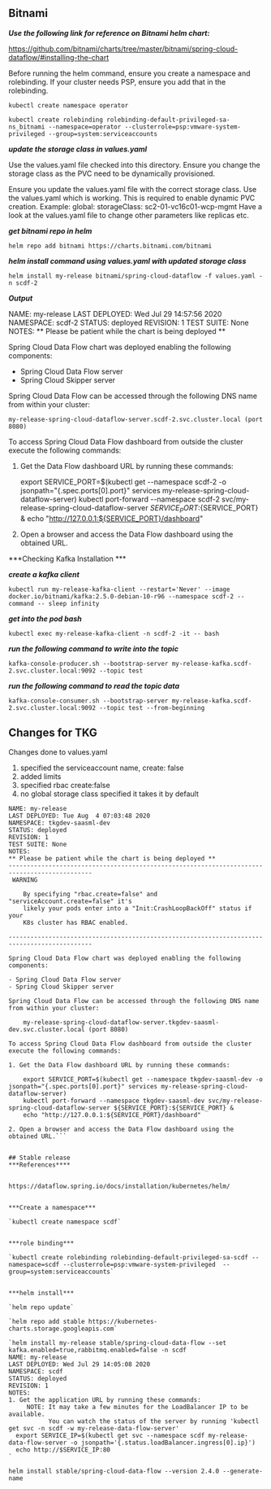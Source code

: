 ## Bitnami 

***Use the following link for reference on Bitnami helm chart:***

https://github.com/bitnami/charts/tree/master/bitnami/spring-cloud-dataflow/#installing-the-chart


Before running the helm command, ensure you create a namespace and rolebinding. If your cluster needs PSP, ensure you add that in the rolebinding.

`kubectl create namespace operator`

`kubectl create rolebinding rolebinding-default-privileged-sa-ns_bitnami --namespace=operator --clusterrole=psp:vmware-system-privileged --group=system:serviceaccounts`


***update the storage class in values.yaml***

Use the values.yaml file checked into this directory. Ensure you change the storage class as the PVC need to be dynamically provisioned. 

Ensure you update the values.yaml file with the correct storage class. Use the values.yaml which is working.
This is required to enable dynamic PVC creation.
Example:
global:
storageClass: sc2-01-vc16c01-wcp-mgmt
Have a look at the values.yaml file to change other parameters like replicas etc.


***get bitnami repo in helm***

`helm repo add bitnami https://charts.bitnami.com/bitnami`


***helm install command using values.yaml with updated storage class***

`helm install my-release bitnami/spring-cloud-dataflow -f values.yaml -n scdf-2`


***Output***

NAME: my-release
LAST DEPLOYED: Wed Jul 29 14:57:56 2020
NAMESPACE: scdf-2
STATUS: deployed
REVISION: 1
TEST SUITE: None
NOTES:
** Please be patient while the chart is being deployed **

Spring Cloud Data Flow chart was deployed enabling the following components:

- Spring Cloud Data Flow server
- Spring Cloud Skipper server

Spring Cloud Data Flow can be accessed through the following DNS name from within your cluster:

    my-release-spring-cloud-dataflow-server.scdf-2.svc.cluster.local (port 8080)

To access Spring Cloud Data Flow dashboard from outside the cluster execute the following commands:

1. Get the Data Flow dashboard URL by running these commands:

    export SERVICE_PORT=$(kubectl get --namespace scdf-2 -o jsonpath="{.spec.ports[0].port}" services my-release-spring-cloud-dataflow-server)
    kubectl port-forward --namespace scdf-2 svc/my-release-spring-cloud-dataflow-server ${SERVICE_PORT}:${SERVICE_PORT} &
    echo "http://127.0.0.1:${SERVICE_PORT}/dashboard"

2. Open a browser and access the Data Flow dashboard using the obtained URL.


***Checking Kafka Installation ***

***create a kafka client***

`kubectl run my-release-kafka-client --restart='Never' --image docker.io/bitnami/kafka:2.5.0-debian-10-r96 --namespace scdf-2 --command -- sleep infinity`


***get into the pod bash***

`kubectl exec my-release-kafka-client -n scdf-2 -it -- bash`


***run the following command to write into the topic***

`kafka-console-producer.sh --bootstrap-server my-release-kafka.scdf-2.svc.cluster.local:9092 --topic test`


***run the following command to read the topic data***

`kafka-console-consumer.sh --bootstrap-server my-release-kafka.scdf-2.svc.cluster.local:9092 --topic test --from-beginning`


## Changes for TKG

Changes done to values.yaml
1. specified the serviceaccount name, create: false
2. added limits
3. specified rbac create:false
4. no global storage class specified it takes it by default

```gkulkarni@gkulkarni-a01 bitnami % helm install my-release bitnami/spring-cloud-dataflow -f values.yaml
NAME: my-release
LAST DEPLOYED: Tue Aug  4 07:03:48 2020
NAMESPACE: tkgdev-saasml-dev
STATUS: deployed
REVISION: 1
TEST SUITE: None
NOTES:
** Please be patient while the chart is being deployed **
---------------------------------------------------------------------------------------------
 WARNING

    By specifying "rbac.create=false" and "serviceAccount.create=false" it's 
    likely your pods enter into a "Init:CrashLoopBackOff" status if your
    K8s cluster has RBAC enabled.

---------------------------------------------------------------------------------------------

Spring Cloud Data Flow chart was deployed enabling the following components:

- Spring Cloud Data Flow server
- Spring Cloud Skipper server

Spring Cloud Data Flow can be accessed through the following DNS name from within your cluster:

    my-release-spring-cloud-dataflow-server.tkgdev-saasml-dev.svc.cluster.local (port 8080)

To access Spring Cloud Data Flow dashboard from outside the cluster execute the following commands:

1. Get the Data Flow dashboard URL by running these commands:

    export SERVICE_PORT=$(kubectl get --namespace tkgdev-saasml-dev -o jsonpath="{.spec.ports[0].port}" services my-release-spring-cloud-dataflow-server)
    kubectl port-forward --namespace tkgdev-saasml-dev svc/my-release-spring-cloud-dataflow-server ${SERVICE_PORT}:${SERVICE_PORT} &
    echo "http://127.0.0.1:${SERVICE_PORT}/dashboard"

2. Open a browser and access the Data Flow dashboard using the obtained URL.```


## Stable release
***References****


https://dataflow.spring.io/docs/installation/kubernetes/helm/


***Create a namespace***

`kubectl create namespace scdf`


***role binding***

`kubectl create rolebinding rolebinding-default-privileged-sa-scdf --namespace=scdf --clusterrole=psp:vmware-system-privileged  --group=system:serviceaccounts`


***helm install***

`helm repo update`

`helm repo add stable https://kubernetes-charts.storage.googleapis.com`

`helm install my-release stable/spring-cloud-data-flow --set kafka.enabled=true,rabbitmq.enabled=false -n scdf 
NAME: my-release
LAST DEPLOYED: Wed Jul 29 14:05:08 2020
NAMESPACE: scdf
STATUS: deployed
REVISION: 1
NOTES:
1. Get the application URL by running these commands:
     NOTE: It may take a few minutes for the LoadBalancer IP to be available.
           You can watch the status of the server by running 'kubectl get svc -n scdf -w my-release-data-flow-server'
  export SERVICE_IP=$(kubectl get svc --namespace scdf my-release-data-flow-server -o jsonpath='{.status.loadBalancer.ingress[0].ip}')
  echo http://$SERVICE_IP:80
`

helm install stable/spring-cloud-data-flow --version 2.4.0 --generate-name